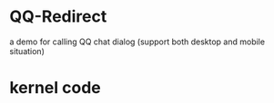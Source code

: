# QQ-Redirect
a demo for calling QQ chat dialog (support both desktop and mobile situation)

# kernel code
````js
````
